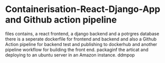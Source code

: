 
# Containerisation-React-Django-App and Github action pipeline
files contains, a react frontend, a django backend and a potrgres database
there is a seperate dockerfile for frontend and backend 
and also a Github Action pipeline for backend test and publishing to dockerhub
and another pipeline workflow for building the front end. packaginf the articat and deploying to an ubuntu server in an Amazon instance.
ddmpop

